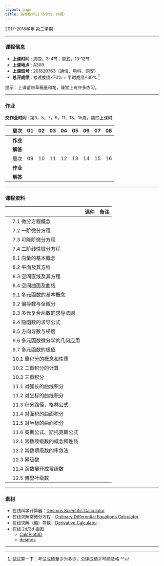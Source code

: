 ```yaml
---
layout: page
title: 高等数学II（5学分，内招）
---
```



<p class="message">
  2017-2018学年 第二学期
</p>


---

### 课程信息


- __上课时间__ : 周四，3-4节；周五，10-12节
- __上课地点__ : A309
- __上课班号__ : 201820763（通信、电科、网安）
- __总评成绩__ : 考试成绩×70% + 平时成绩×30% [^exam]

[^exam]: 试试算一下：考试成绩至少为多少，总评成绩才可能及格 ^^

提示：上课请带草稿纸和笔，课堂上有许多练习。

---

### 作业

__交作业时间__ : 第3，5，7，9，11，13，15周，周四上课时

|        |    周次    | 01 | 02 | 03 |	04 | 05 | 06 |07 | 08 |
|:--------:|--------:|:------:|:------:|:------:|:------:|:------:|:------:|:------:|:------:|
|	| __作业__ 	| <a href="HW/HW_01_高等数学II_5pt_内招_2018.pdf" target="_blank"><i class="fa fa-file-pdf-o" aria-hidden="true"></i></a> |	 <a href="HW/HW_01_高等数学II_5pt_内招_2018.pdf" target="_blank"><i class="fa fa-file-pdf-o" aria-hidden="true"></i></a>| <a href="HW/HW_03_高等数学II_5pt_内招_2018.pdf" target="_blank"><i class="fa fa-file-pdf-o" aria-hidden="true"></i></a>	| <a href="HW/HW_04_高等数学II_5pt_内招_2018.pdf" target="_blank"><i class="fa fa-file-pdf-o" aria-hidden="true"></i></a>	|	<a href="HW/HW_05_高等数学II_5pt_内招_2018.pdf" target="_blank"><i class="fa fa-file-pdf-o" aria-hidden="true"></i></a> |	<a href="HW/HW_06_高等数学II_5pt_内招_2018.pdf" target="_blank"><i class="fa fa-file-pdf-o" aria-hidden="true"></i></a> | <a href="HW/HW_07_高等数学II_5pt_内招_2018.pdf" target="_blank"><i class="fa fa-file-pdf-o" aria-hidden="true"></i></a>	| <a href="HW/HW_08_高等数学II_5pt_内招_2018.pdf" target="_blank"><i class="fa fa-file-pdf-o" aria-hidden="true"></i></a> |
|	| __解答__ 	| <a href="HW_sol/HW_01_高等数学II_5pt_内招_sol_2018.pdf" target="_blank"><i class="fa fa-file-pdf-o" aria-hidden="true"></i></a>  	| <a href="HW_sol/HW_02_高等数学II_5pt_内招_sol_2018.pdf" target="_blank"><i class="fa fa-file-pdf-o" aria-hidden="true"></i></a>	| <a href="HW_sol/HW_03_高等数学II_5pt_内招_sol_2018.pdf" target="_blank"><i class="fa fa-file-pdf-o" aria-hidden="true"></i></a> 	| <a href="HW_sol/HW_04_高等数学II_5pt_内招_sol_2018.pdf" target="_blank"><i class="fa fa-file-pdf-o" aria-hidden="true"></i></a>	|<a href="HW_sol/HW_05_高等数学II_5pt_内招_sol_2018.pdf" target="_blank"><i class="fa fa-file-pdf-o" aria-hidden="true"></i></a>	|<a href="HW_sol/HW_06_高等数学II_5pt_内招_sol_2018.pdf" target="_blank"><i class="fa fa-file-pdf-o" aria-hidden="true"></i></a>	|	<a href="HW_sol/HW_07_高等数学II_5pt_内招_sol_2018.pdf" target="_blank"><i class="fa fa-file-pdf-o" aria-hidden="true"></i></a> |	|	|
|        |    周次    | 09 | 10 | 11 |	12 | 13 | 14 | 15 | 16 |
|	| __作业__ 	| <a href="HW/HW_09_高等数学II_5pt_内招_2018.pdf" target="_blank"><i class="fa fa-file-pdf-o" aria-hidden="true"></i></a> | 	| 	| 	|	|	 | |  |
|   | __解答__    |   |  |    |   |  |   |  | |


---


### 课程资料

|        |        | 课件 |	备注 |
|:--------:|:--------|:-----:|:------:|
|  |  7.1 微分方程概念 |  <a href="lectures/07_a_微分方程概念_2018.pdf" target="_blank"><i class="fa fa-file-pdf-o" aria-hidden="true"></i></a>     |     |
|	| 7.2 一阶微分方程	| <a href="lectures/07_b_一阶微分方程_2018.pdf" target="_blank"><i class="fa fa-file-pdf-o" aria-hidden="true"></i></a>	|	|
|  | 7.3 可降阶微分方程 |  <a href="lectures/07_c_可降阶微分方程_2018.pdf" target="_blank"><i class="fa fa-file-pdf-o" aria-hidden="true"></i></a>  |      | 
|  | 7.4 二阶线性微分方程 |  <a href="lectures/07_d_二阶线性微分方程_2018.pdf" target="_blank"><i class="fa fa-file-pdf-o" aria-hidden="true"></i></a>   |       | 
|  | 8.1 向量的基本概念 | <a href="lectures/08_a_向量的基本概念_2018.pdf" target="_blank"><i class="fa fa-file-pdf-o" aria-hidden="true"></i></a> |      |    
|  | 8.2 平面及其方程 | <a href="lectures/08_b_平面及其方程_2018.pdf" target="_blank"><i class="fa fa-file-pdf-o" aria-hidden="true"></i></a> |      |      
|  | 8.3 空间直线及其方程 |  <a href="lectures/08_c_空间直线及其方程_2018.pdf" target="_blank"><i class="fa fa-file-pdf-o" aria-hidden="true"></i></a>     |      |
|  | 8.4 空间曲面及曲线 |    <a href="lectures/08_d_空间曲面及曲线_2018.pdf" target="_blank"><i class="fa fa-file-pdf-o" aria-hidden="true"></i></a>     | 	|
|  | 9.1 多元函数的基本概念 | <a href="lectures/09_a_多元函数的基本概念_2018.pdf" target="_blank"><i class="fa fa-file-pdf-o" aria-hidden="true"></i></a>     |      |
|  | 9.2 偏导数与全微分 |   <a href="lectures/09_b_偏导数与全微分_2018.pdf" target="_blank"><i class="fa fa-file-pdf-o" aria-hidden="true"></i></a>   |      |
|  | 9.3 多元复合函数的求导法则 | <a href="lectures/09_c_多元复合函数的求导法则_2018.pdf" target="_blank"><i class="fa fa-file-pdf-o" aria-hidden="true"></i></a>      |      |
|  | 9.4 隐函数的求导公式 | <a href="lectures/09_d_隐函数的求导公式_2018.pdf" target="_blank"><i class="fa fa-file-pdf-o" aria-hidden="true"></i></a>     |      |
|  | 9.5 方向导数与梯度 |  <a href="lectures/09_e_方向导数与梯度_2018.pdf" target="_blank"><i class="fa fa-file-pdf-o" aria-hidden="true"></i></a>     |      |
|  | 9.6 多元函数微分学的几何应用 |  <a href="lectures/09_f_多元函数微分学的几何应用_2018.pdf" target="_blank"><i class="fa fa-file-pdf-o" aria-hidden="true"></i></a>       |      |
|  | 9.7 多元函数的极值 |  <a href="lectures/09_g_多元函数的极值_2018.pdf" target="_blank"><i class="fa fa-file-pdf-o" aria-hidden="true"></i></a>    |      |
|  | 10.1 重积分的概念和性质 | <a href="lectures/10_a_重积分的概念和性质_2018.pdf" target="_blank"><i class="fa fa-file-pdf-o" aria-hidden="true"></i></a>     |      |
|  | 10.2 二重积分的计算 |  <a href="lectures/10_b_二重积分的计算_2018.pdf" target="_blank"><i class="fa fa-file-pdf-o" aria-hidden="true"></i></a>    |      |
|  | 10.3 三重积分 | <a href="lectures/10_c_三重积分_2018.pdf" target="_blank"><i class="fa fa-file-pdf-o" aria-hidden="true"></i></a>      |      |
|  | 11.1 对弧长的曲线积分 |  <a href="lectures/11_a_对弧长的曲线积分_2018.pdf" target="_blank"><i class="fa fa-file-pdf-o" aria-hidden="true"></i></a>     |      |
|  | 11.2 对坐标的曲线积分 |  <a href="lectures/11_b_对坐标的曲线积分_2018.pdf" target="_blank"><i class="fa fa-file-pdf-o" aria-hidden="true"></i></a>    |      |
|  | 11.3 积分路径，格林公式 |  <a href="lectures/11_c_积分路径_格林公式_2018.pdf" target="_blank"><i class="fa fa-file-pdf-o" aria-hidden="true"></i></a>    |      |
|  | 11.4 对面积的曲面积分 |       |      |
|  | 11.5 对坐标的曲面积分 |     |      |
|  | 11.6 高斯公式、斯托克斯公式 |      |      |
|  | 12.1 常数项级数的概念和性质 |     |      |
|  | 12.2 常数项级数的审敛法 |      |      |
|  | 12.3 幂级数 |     |      |
|  | 12.4 函数展开成幂级数 |      |      |
|  | 12.5 傅里叶级数 |       |      |


---

### 素材

- 在线科学计算器：[Desmos Scientific Calculator](https://www.desmos.com/scientific)
- 在线求解常微分方程：[Ordinary Differential Equations Calculator
](https://www.symbolab.com/solver/ordinary-differential-equation-calculator)
- 在线求解（偏）导数：[Derivative Calculator
](https://www.symbolab.com/solver/derivative-calculator/%5Cfrac%7B%5Cpartial%20%7D%7B%5Cpartial%20x%7D%5Cleft%28%5Csin%20%5Cleft%28x%5E2y%5E2%5Cright%29%5Cright%29?or=ex)
- 在线 2d/3d 画图
    - [CalcPlot3D](http://web.monroecc.edu/manila/webfiles/pseeburger/CalcPlot3D/)
    - [desmos](https://www.desmos.com/calculator/yrl1lft9tv)

---

